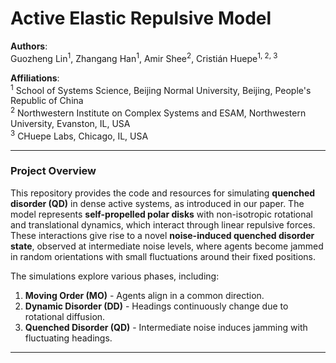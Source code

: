 # Active Elastic Repulsive Model

**Authors**:  
Guozheng Lin<sup>1</sup>, Zhangang Han<sup>1</sup>, Amir Shee<sup>2</sup>, Cristián Huepe<sup>1, 2, 3</sup>

**Affiliations**:  
<sup>1</sup> School of Systems Science, Beijing Normal University, Beijing, People's Republic of China  
<sup>2</sup> Northwestern Institute on Complex Systems and ESAM, Northwestern University, Evanston, IL, USA  
<sup>3</sup> CHuepe Labs, Chicago, IL, USA

---

### Project Overview

This repository provides the code and resources for simulating **quenched disorder (QD)** in dense active systems, as introduced in our paper. The model represents **self-propelled polar disks** with non-isotropic rotational and translational dynamics, which interact through linear repulsive forces. These interactions give rise to a novel **noise-induced quenched disorder state**, observed at intermediate noise levels, where agents become jammed in random orientations with small fluctuations around their fixed positions.

The simulations explore various phases, including:
1. **Moving Order (MO)** - Agents align in a common direction.
2. **Dynamic Disorder (DD)** - Headings continuously change due to rotational diffusion.
3. **Quenched Disorder (QD)** - Intermediate noise induces jamming with fluctuating headings.

---

